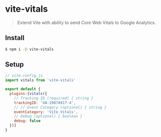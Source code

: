 # vite-vitals

> Extend Vite with ability to send Core Web Vitals to Google Analytics.

## Install

```bash
$ npm i -D vite-vitals
```

## Setup

```javascript
// vite.config.js
import vitals from 'vite-vitals'

export default {
  plugins:[vitals({
    // Tracking ID (required) { string }
    trackingID: 'UA-29874917-4',
    // // Event Category (optional) { string }
    eventCategory: 'Vite Vitals',
    // Debug (optional) { boolean }
    debug: false
  })]
}
```